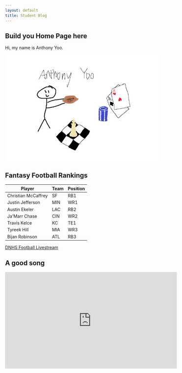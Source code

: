 ```yaml
---
layout: default
title: Student Blog
---
```



## Build you Home Page here
Hi, my name is Anthony Yoo. 

<img src="images/mepic.png" alt="alternative_text">


## Fantasy Football Rankings

| Player | Team | Position |
| --------- | -------- | ------- |
| Christian McCaffrey | SF | RB1 |
| Justin Jefferson | MIN | WR1 |
| Austin Ekeler    | LAC | RB2  |
| Ja'Marr Chase | CIN | WR2 |
| Travis Kelce | KC | TE1 |
| Tyreek Hill | MIA | WR3 |
| Bijan Robinson | ATL | RB3 |

<a href="https://delnortehsaf.org/live-sports/" target="_blank">DNHS Football Livestream</a>

## A good song

<iframe width="560" height="315" src="https://www.youtube.com/embed/cJtL8vWNZ4o?si=u58LuQHXKfJ7jcAX" title="YouTube video player" frameborder="0" allow="accelerometer; autoplay; clipboard-write; encrypted-media; gyroscope; picture-in-picture; web-share" allowfullscreen></iframe>
